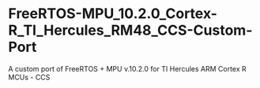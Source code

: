 # FreeRTOS-MPU_10.2.0_Cortex-R_TI_Hercules_RM48_CCS-Custom-Port
A custom port of FreeRTOS + MPU v.10.2.0 for TI Hercules ARM Cortex R MCUs - CCS
